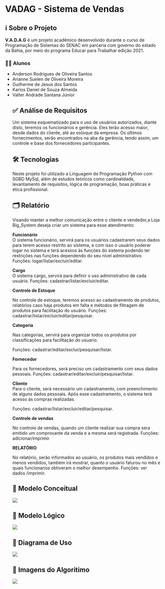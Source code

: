 # VADAG - Sistema de Vendas

<h2>ℹ Sobre o Projeto</h2>
 <b>V.A.D.A.G</b> é um projeto acadêmico desenvolvido durante o curso de Programação de Sistemas do SENAC em parceria com governo do estado da Bahia, por meio do programa Educar para Trabalhar edição 2021.
 
 <h3>👨‍🎓 Alunos</h3>
 <ul>
 <li>Anderson Rodrigues de Oliveira Santos</li>
 <li>Arianne Suelen de Oliveira Moreira</li>
 <li>Guilherme de Jesus dos Santos</li>
  <li>Karlos Daniel de Souza Almeida</li>
  <li>Valter Andrade Santana Júnior</li>
</il>

<h2>✅ Análise de Requisitos</h2>
Um sistema esquematizado para o uso de usuários autorizados, diante disto, teremos os funcionários e gerência. Eles terão acesso maior, desde dados do cliente, até ao estoque da empresa. Os últimos fornecimentos, serão encontrados na aba da gerência, tendo assim, um controle e base dos fornecedores participantes.
<h2>🛠️ Tecnologias</h2>
<p>Neste projeto foi utilizado a Linguagem de Programação Python com SGBD MySql, além de estudos teóricos como cardinalidade, levantamento de requisitos, lógica de programação, boas práticas e ética profissional.</p>


<h2>🗂️ Relatório</h2><p>

Visando manter a melhor comunicação entre o cliente e vendedor,a Loja Big_System deseja criar um sistema para esse atendimento:

<b>Funcionário</b><br>
O sistema funcionário, servirá para os usuários cadastrarem seus dados para terem acesso restrito ao sistema, e com isso o usuário poderar logar no sistema e terá acessos às funções do sistema podendo ter restrições nas funções dependendo do seu nível administrativo.
Funções: logar/listar/excluir/editar.
</p>

<p><b>Cargo</b><br>
O sistema cargo, servirá para definir o uso administrativo de cada usuário. 
Funções: cadastrar/listar/excluir/editar.
</p>
<p><b>Controle de Estoque</b><br>

No controle de estoque, teremos acesso ao cadastramento de produtos, relatórios caso haja produtos em falta e métodos de filtragem de produtos para facilitação do usuário.
Funções: cadastrar/listar/excluir/editar/pesquisar.
</p>
<p><b>Categoria</b><br>

Nas categorias, servirá para organizar todos os produtos por classificações para facilitação do usuario.

Funções: cadastrar/editar/exclur/pesquisar/listar.
</p>
<p><b>Fornecedor</b><br>

Para os fornecedores, será preciso um cadastramento com seus dados pessoais.
Funções: cadastrar/editar/excluir/pesquisar/listar.
</p>
<p><b>Cliente</b><br>
Para o cliente, será necessário um cadastramento, com preenchimento de alguns dados pessoais.
Após esse cadastramento, o sistema terá acesso às compras realizadas.
 
Funções: cadastrar/listar/excluir/editar/pesquisar.
</p>
<p><b>Controle de vendas</b><br>

No controle de vendas, quando um cliente realizar sua compra sera emitido um comprovante da venda e a mesma será registrada.
Funções: adicionar/imprimir.
</p>
<p><b>RELATÓRIO</b><br>

No relatório, serão informados ao usuário, os produtos mais vendidos e menos vendidos, também irá mostrar, quanto o usuário faturou no mês e quais funcionarios obtiveram o melhor desempenho. 
Funções: ver dados /imprimir.
</p>
<h2>📌 Modelo Conceitual</h2>
 <p>
<img src="https://user-images.githubusercontent.com/99498850/179229177-17f295dd-23cd-46a1-8fc8-f6e5f4b0c1f3.png">
</p>
<h2>📌 Modelo Lógico</h2>
 <p>
<img src="https://user-images.githubusercontent.com/99498850/179230624-0b9b911e-d98f-4c79-97c4-0190d892c7ac.png">
</p>
<h2>📌 Diagrama de Uso</h2>
 <p>
<img src="https://user-images.githubusercontent.com/99498850/179231934-0e65dec4-6989-4d67-bc00-36919f68efbb.PNG">
</p>
<h2>📌 Imagens do Algoritimo</h2>
<p>
<img src="https://user-images.githubusercontent.com/99498850/179236339-40f71c1a-de1b-4f8b-9ce5-ed2d05c9edbf.gif">
</p>
